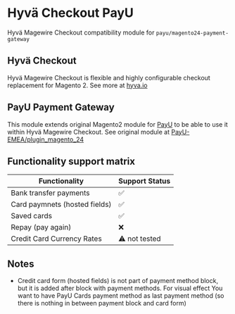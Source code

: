 # Hyvä Checkout PayU

Hyvä Magewire Checkout compatibility module for `payu/magento24-payment-gateway`

## Hyvä Checkout

Hyvä Magewire Checkout is flexible and highly configurable checkout replacement for Magento 2.
See more at [hyva.io](https://www.hyva.io/hyva-checkout.html)

## PayU Payment Gateway

This module extends original Magento2 module for [PayU](https://poland.payu.com/) to be able to use it within Hyvä Magewire Checkout.
See original module at [PayU-EMEA/plugin_magento_24](https://github.com/PayU-EMEA/plugin_magento_24/)

## Functionality support matrix

| Functionality                 | Support Status       |
|-------------------------------|----------------------|
| Bank transfer payments        | :white_check_mark:   |
| Card paymnets (hosted fields) | :white_check_mark:   |
| Saved cards                   | :white_check_mark:   |
| Repay (pay again)             | :x:                  |
| Credit Card Currency Rates    | :warning: not tested |

## Notes

* Credit card form (hosted fields) is not part of payment method block, but it is added after block with payment methods. 
For visual effect You want to have PayU Cards payment method as last payment method (so there is nothing in between payment block and card form)
